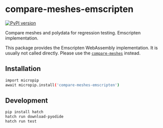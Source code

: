 # compare-meshes-emscripten

[![PyPI version](https://badge.fury.io/py/compare-meshes-emscripten.svg)](https://badge.fury.io/py/compare-meshes-emscripten)

Compare meshes and polydata for regression testing. Emscripten implementation.

This package provides the Emscripten WebAssembly implementation. It is usually not called directly. Please use the [`compare-meshes`](https://pypi.org/project/compare-meshes/) instead.


## Installation

```sh
import micropip
await micropip.install('compare-meshes-emscripten')
```

## Development

```sh
pip install hatch
hatch run download-pyodide
hatch run test
```

